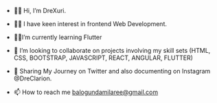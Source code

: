 * 👋🏼 Hi, I’m DreXuri.

* 👩‍💻 I have keen interest in frontend Web Development.

* ✍🏼I’m currently learning Flutter

* 👀 I’m looking to collaborate on projects involving my skill sets (HTML, CSS, BOOTSTRAP, JAVASCRIPT, REACT, ANGULAR, FLUTTER)

* 🌴 Sharing My Journey on Twitter and also documenting on Instagram @DreClarion.

* 📫 How to reach me balogundamilaree@gmail.com
